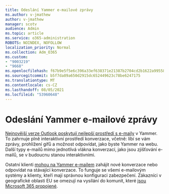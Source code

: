 ```yaml
---
title: Odeslání Yammer e-mailové zprávy
ms.author: v-jmathew
author: v-jmathew
manager: scotv
audience: Admin
ms.topic: article
ms.service: o365-administration
ROBOTS: NOINDEX, NOFOLLOW
localization_priority: Normal
ms.collection: Adm_O365
ms.custom:
- "9003219"
- "9668"
ms.openlocfilehash: f67b9e5f5e6c396a33ef638371e21387b2704cd2b1622a9955853b46bdb702b6
ms.sourcegitcommit: b5f7da89a650d2915dc652449623c78be6247175
ms.translationtype: MT
ms.contentlocale: cs-CZ
ms.lasthandoff: 08/05/2021
ms.locfileid: "53960648"
---
```

# <a name="post-to-yammer-by-sending-an-email-message"></a>Odeslání Yammer e-mailové zprávy

[Nejnovější verze Outlook poskytují nejlepší prostředí s e-maily](https://support.microsoft.com/office/work-with-yammer-from-outlook-fd695485-225b-410f-b24a-17f971b46b25) v Yammer. To zahrnuje plně interaktivní prostředí konverzace, včetně: líbí se vám zprávy, prohlížení gifů a možnost odpovídat, jako byste Yammer na webu. Další typy e-mailů mimo jednotlivá vlákna konverzací, jako jsou zjišťování e-mailů, se v budoucnu stanou interaktivními.

Ostatní klienti [mohou na Yammer e-mailem](https://support.microsoft.com/office/new-yammer-post-to-yammer-by-sending-an-email-message-830e6825-56f6-4169-a6b9-1b3ca0cdad4d) zahájit nové konverzace nebo odpovídat na stávající konverzace. To funguje se všemi e-mailovým systémy a klienty, kteří mají správnou konfiguraci zabezpečení. Zákazníci v geografické oblasti EU se omezují na vysílání do komunit, které [jsou Microsoft 365 propojené](https://docs.microsoft.com/yammer/manage-yammer-groups/yammer-and-office-365-groups).
